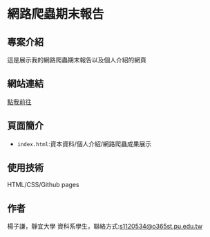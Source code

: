 # 網路爬蟲期末報告
## 專案介紹
這是展示我的網路爬蟲期末報告以及個人介紹的網頁
## 網站連結
[點我前往](https://kennnn138.github.io/kevin/)
## 頁面簡介
- `index.html`:資本資料/個人介紹/網路爬蟲成果展示
## 使用技術
HTML/CSS/Github pages
## 作者
楊子謙，靜宜大學 資科系學生，聯絡方式:s1120534@o365st.pu.edu.tw

